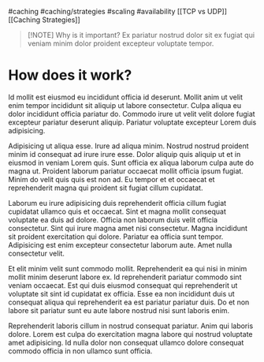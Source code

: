 #caching #caching/strategies #scaling #availability
[[TCP vs UDP]]
[[Caching Strategies]]


> [!NOTE] Why is it important?
> Ex pariatur nostrud dolor sit ex fugiat qui veniam minim dolor proident excepteur voluptate tempor.


# How does it work?
Id mollit est eiusmod eu incididunt officia id deserunt. Mollit anim ut velit enim tempor incididunt sit aliquip ut labore consectetur. Culpa aliqua eu dolor incididunt officia pariatur do. Commodo irure ut velit velit dolore fugiat excepteur pariatur deserunt aliquip. Pariatur voluptate excepteur Lorem duis adipisicing.

Adipisicing ut aliqua esse. Irure ad aliqua minim. Nostrud nostrud proident minim id consequat ad irure irure esse. Dolor aliquip quis aliquip ut et in eiusmod in veniam Lorem quis. Sunt officia ex aliqua laborum culpa aute do magna ut. Proident laborum pariatur occaecat mollit officia ipsum fugiat. Minim do velit quis quis est non ad. Eu tempor et et occaecat et reprehenderit magna qui proident sit fugiat cillum cupidatat.

Laborum eu irure adipisicing duis reprehenderit officia cillum fugiat cupidatat ullamco quis et occaecat. Sint et magna mollit consequat voluptate ea duis ad dolore. Officia non laborum duis velit officia consectetur. Sint qui irure magna amet nisi consectetur. Magna incididunt sit proident exercitation qui dolore. Pariatur ea officia sunt tempor. Adipisicing est enim excepteur consectetur laborum aute. Amet nulla consectetur velit.

Et elit minim velit sunt commodo mollit. Reprehenderit ea qui nisi in minim mollit minim deserunt labore ex. Id reprehenderit pariatur commodo sint veniam occaecat. Est qui duis eiusmod consequat qui reprehenderit ut voluptate sit sint id cupidatat ex officia. Esse ea non incididunt duis ut consequat aliqua qui reprehenderit ea est pariatur pariatur duis. Do et non labore sit pariatur sunt eu aute labore nostrud nisi sunt laboris enim.

Reprehenderit laboris cillum in nostrud consequat pariatur. Anim qui laboris dolore. Lorem est culpa do exercitation magna labore qui nostrud voluptate amet adipisicing. Id nulla dolor non consequat ullamco dolore consequat commodo officia in non ullamco sunt officia.